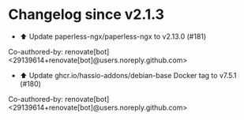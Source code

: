 # Changelog since v2.1.3
- ⬆️ Update paperless-ngx/paperless-ngx to v2.13.0 (#181)

Co-authored-by: renovate[bot] <29139614+renovate[bot]@users.noreply.github.com> 
- ⬆️ Update ghcr.io/hassio-addons/debian-base Docker tag to v7.5.1 (#180)

Co-authored-by: renovate[bot] <29139614+renovate[bot]@users.noreply.github.com> 

